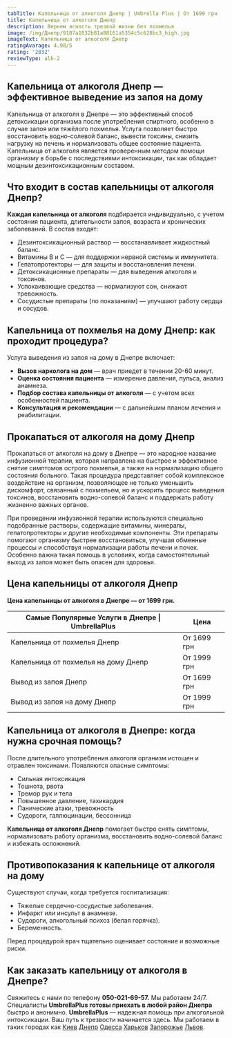 ```yaml
---
tabTitle: Капельница от алкоголя Днепр | Umbrella Plus | От 1699 грн
title: Капельница от алкоголя Днепр
description: Вернем ясность трезвой жизни без похмелья
image: /img/Днепр/9187a1032b81a88161a5354c5c628bc3_high.jpg
imageText: Капельница от алкоголя Днепр
ratingAvarage: 4.98/5
rating: '2832'
reviewType: alk-2
---
```


## Капельница от алкоголя Днепр — эффективное выведение из запоя на дому

Капельница от алкоголя в Днепре — это эффективный способ детоксикации организма после употребления спиртного, особенно в случае запоя или тяжёлого похмелья. Услуга позволяет быстро восстановить водно-солевой баланс, вывести токсины, снизить нагрузку на печень и нормализовать общее состояние пациента. Капельница от алкоголя является проверенным методом помощи организму в борьбе с последствиями интоксикации, так как обладает мощным дезинтоксикационным составом.

## Что входит в состав капельницы от алкоголя Днепр?

**Каждая капельница от алкоголя** подбирается индивидуально, с учетом состояния пациента, длительности запоя, возраста и хронических заболеваний. В состав входят:

* Дезинтоксикационный раствор — восстанавливает жидкостный баланс.
* Витамины B и C — для поддержки нервной системы и иммунитета.
* Гепатопротекторы — для защиты и восстановления печени.
* Детоксикационные препараты — для выведения алкоголя и токсинов.
* Успокаивающие средства — нормализуют сон, снижают тревожность.
* Сосудистые препараты (по показаниям) — улучшают работу сердца и сосудов.

## Капельница от похмелья на дому Днепр: как проходит процедура?

Услуга выведения из запоя на дому в Днепре включает:

* **Вызов нарколога на дом** — врач приедет в течении 20-60 минут.
* **Оценка состояния пациента** — измерение давления, пульса, анализ анамнеза.
* **Подбор состава капельницы от алкоголя** — с учетом всех особенностей пациента.
* **Консультация и рекомендации** — с дальнейшим планом лечения и реабилитации.

## Прокапаться от алкоголя на дому Днепр

Прокапаться от алкоголя на дому в Днепре — это народное название инфузионной терапии, которая направлена на быстрое и эффективное снятие симптомов острого похмелья, а также на нормализацию общего состояния больного. Такая процедура представляет собой комплексное воздействие на организм, позволяющее не только уменьшить дискомфорт, связанный с похмельем, но и ускорить процесс выведения токсинов, восстановить водно-солевой баланс и поддержать работу жизненно важных органов.

При проведении инфузионной терапии используются специально подобранные растворы, содержащие витамины, минералы, гепатопротекторы и другие необходимые компоненты. Эти препараты помогают организму быстрее восстановиться, улучшая обменные процессы и способствуя нормализации работы печени и почек. Особенно важна такая помощь в условиях, когда самостоятельный выход из запоя может быть опасен для здоровья.

## Цена капельницы от алкоголя Днепр

**Цена капельницы от алкоголя в Днепре — от 1699 грн.**

| Самые Популярные Услуги в Днепре \| UmbrellaPlus | Цена        |
| ------------------------------------------------ | ----------- |
| Капельница от похмелья Днепр                     | От 1699 грн |
| Капельница от похмелья на дому Днепр             | От 1999 грн |
| Вывод из запоя Днепр                             | От 1699 грн |
| Вывод из запоя на дому Днепр                     | От 1999 грн |

## Капельница от алкоголя в Днепре: когда нужна срочная помощь?

После длительного употребления алкоголя организм истощен и отравлен токсинами. Появляются опасные симптомы:

* Сильная интоксикация
* Тошнота, рвота
* Тремор рук и тела
* Повышенное давление, тахикардия
* Панические атаки, тревожность
* Судороги, галлюцинации, бессонница

**Капельница от алкоголя Днепр** помогает быстро снять симптомы, нормализовать работу организма, восстановить водно-солевой баланс и избежать осложнений.

## Противопоказания к капельнице от алкоголя на дому

Существуют случаи, когда требуется госпитализация:

* Тяжелые сердечно-сосудистые заболевания.
* Инфаркт или инсульт в анамнезе.
* Судороги, алкогольный психоз (белая горячка).
* Беременность.

Перед процедурой врач тщательно оценивает состояние и возможные риски.

## Как заказать капельницу от алкоголя в Днепре?

Свяжитесь с нами по телефону **050-021-69-57.** Мы работаем 24/7.
Специалисты **UmbrellaPlus готовы приехать в любой район Днепра** быстро и анонимно.
**UmbrellaPlus** — надежная помощь при алкогольной интоксикации. Ваш путь к трезвости начинается здесь.
Мы работаем в таких городах как [Киев](https://umbrella-plus.com.ua/kiev/) [Днепр](https://umbrella-plus.com.ua/dnepr/) [Одесса](https://umbrella-plus.com.ua/lechenie-alc/) [Харьков](https://umbrella-plus.com.ua/kharkiv/) [Запорожье](https://umbrella-plus.com.ua/zaporozie/) [Львов](https://umbrella-plus.com.ua/lviv/).
